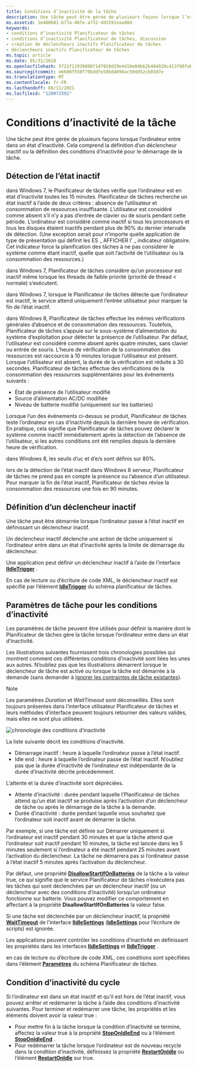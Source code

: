 ```yaml
---
title: Conditions d’inactivité de la tâche
description: Une tâche peut être gérée de plusieurs façons lorsque l’ordinateur entre dans un état d’inactivité. Cela comprend la définition d’un déclencheur inactif ou la définition des conditions d’inactivité pour le démarrage de la tâche.
ms.assetid: 1e480681-b77a-48fe-a732-dd1591eaa08d
keywords:
- conditions d’inactivité Planificateur de tâches
- conditions d’inactivité Planificateur de tâches, discussion
- création de déclencheurs inactifs Planificateur de tâches
- déclencheurs inactifs Planificateur de tâches
ms.topic: article
ms.date: 05/31/2018
ms.openlocfilehash: 5f21f11939808f147020d29e4d10e04b62b404820c413f88fab3bafe2654d6d7
ms.sourcegitcommit: e6600f550f79bddfe58bd4696ac50dd52cb03d7e
ms.translationtype: MT
ms.contentlocale: fr-FR
ms.lasthandoff: 08/11/2021
ms.locfileid: "120072592"
---
```

# <a name="task-idle-conditions"></a>Conditions d’inactivité de la tâche

Une tâche peut être gérée de plusieurs façons lorsque l’ordinateur entre dans un état d’inactivité. Cela comprend la définition d’un déclencheur inactif ou la définition des conditions d’inactivité pour le démarrage de la tâche.

## <a name="detecting-the-idle-state"></a>Détection de l’état inactif

dans Windows 7, le Planificateur de tâches vérifie que l’ordinateur est en état d’inactivité toutes les 15 minutes. Planificateur de tâches recherche un état inactif à l’aide de deux critères : absence de l’utilisateur et consommation de ressources insuffisante. L’utilisateur est considéré comme absent s’il n’y a pas d’entrée de clavier ou de souris pendant cette période. L’ordinateur est considéré comme inactif si tous les processeurs et tous les disques étaient inactifs pendant plus de 90% du dernier intervalle de détection. (Une exception serait pour n’importe quelle application de type de présentation qui définit les ES \_ AFFICHER l' \_ indicateur obligatoire. Cet indicateur force la planification des tâches à ne pas considérer le système comme étant inactif, quelle que soit l’activité de l’utilisateur ou la consommation des ressources.)

dans Windows 7, Planificateur de tâches considère qu’un processeur est inactif même lorsque les threads de faible priorité (priorité de thread < normale) s’exécutent.

dans Windows 7, lorsque le Planificateur de tâches détecte que l’ordinateur est inactif, le service attend uniquement l’entrée utilisateur pour marquer la fin de l’état inactif.

dans Windows 8, Planificateur de tâches effectue les mêmes vérifications générales d’absence et de consommation des ressources. Toutefois, Planificateur de tâches s’appuie sur le sous-système d’alimentation du système d’exploitation pour détecter la présence de l’utilisateur. Par défaut, l’utilisateur est considéré comme absent après quatre minutes, sans clavier ou entrée de souris. L’heure de vérification de la consommation des ressources est raccourcie à 10 minutes lorsque l’utilisateur est présent. Lorsque l’utilisateur est absent, la durée de la vérification est réduite à 30 secondes. Planificateur de tâches effectue des vérifications de la consommation des ressources supplémentaires pour les événements suivants :

-   État de présence de l’utilisateur modifié
-   Source d’alimentation AC/DC modifiée
-   Niveau de batterie modifié (uniquement sur les batteries)

Lorsque l’un des événements ci-dessus se produit, Planificateur de tâches teste l’ordinateur en cas d’inactivité depuis la dernière heure de vérification. En pratique, cela signifie que Planificateur de tâches pouvez déclarer le système comme inactif immédiatement après la détection de l’absence de l’utilisateur, si les autres conditions ont été remplies depuis la dernière heure de vérification.

dans Windows 8, les seuils d’uc et d’e/s sont définis sur 80%.

lors de la détection de l’état inactif dans Windows 8 serveur, Planificateur de tâches ne prend pas en compte la présence ou l’absence d’un utilisateur. Pour marquer la fin de l’état inactif, Planificateur de tâches révise la consommation des ressources une fois en 90 minutes.

## <a name="defining-an-idle-trigger"></a>Définition d’un déclencheur inactif

Une tâche peut être démarrée lorsque l’ordinateur passe à l’état inactif en définissant un déclencheur inactif.

Un déclencheur inactif déclenche une action de tâche uniquement si l’ordinateur entre dans un état d’inactivité après la limite de démarrage du déclencheur.

Une application peut définir un déclencheur inactif à l’aide de l’interface [**IIdleTrigger**](/windows/win32/api/taskschd/nn-taskschd-iidletrigger) .

En cas de lecture ou d’écriture de code XML, le déclencheur inactif est spécifié par l’élément [**IdleTrigger**](taskschedulerschema-idletrigger-triggergroup-element.md) du schéma planificateur de tâches.

## <a name="task-settings-for-idle-conditions"></a>Paramètres de tâche pour les conditions d’inactivité

Les paramètres de tâche peuvent être utilisés pour définir la manière dont le Planificateur de tâches gère la tâche lorsque l’ordinateur entre dans un état d’inactivité.

Les illustrations suivantes fournissent trois chronologies possibles qui montrent comment ces différentes conditions d’inactivité sont liées les unes aux autres. N’oubliez pas que les illustrations démarrent lorsque le déclencheur de tâche est activé ou lorsque la tâche est démarrée à la demande (sans demander à [Ignorer les contraintes de tâche existantes](/windows/win32/api/taskschd/ne-taskschd-task_run_flags)).

> [!NOTE]
> Les paramètres *Duration* et *WaitTimeout* sont déconseillés. Elles sont toujours présentes dans l’interface utilisateur Planificateur de tâches et leurs méthodes d’interface peuvent toujours retourner des valeurs valides, mais elles ne sont plus utilisées.

![chronologie des conditions d’inactivité](images/idle-conditions2.png)

La liste suivante décrit les conditions d’inactivité.
- Démarrage inactif : heure à laquelle l’ordinateur passe à l’état inactif.
- Idle end : heure à laquelle l’ordinateur passe de l’état inactif. N’oubliez pas que la durée d’inactivité de l’ordinateur est indépendante de la durée d’inactivité décrite précédemment.

L’attente et la durée d’inactivité sont dépréciées.
- Attente d’inactivité : durée pendant laquelle l’Planificateur de tâches attend qu’un état inactif se produise après l’activation d’un déclencheur de tâche ou après le démarrage de la tâche à la demande.
- Durée d’inactivité : durée pendant laquelle vous souhaitez que l’ordinateur soit inactif avant de démarrer la tâche.

Par exemple, si une tâche est définie sur Démarrer uniquement si l’ordinateur est inactif pendant 30 minutes et que la tâche attend que l’ordinateur soit inactif pendant 10 minutes, la tâche est lancée dans les 5 minutes seulement si l’ordinateur a été inactif pendant 25 minutes avant l’activation du déclencheur. La tâche ne démarrera pas si l’ordinateur passe à l’état inactif 5 minutes après l’activation du déclencheur.

Par défaut, une propriété [**DisallowStartIfOnBatteries**](/windows/desktop/api/taskschd/nf-taskschd-itasksettings-get_disallowstartifonbatteries) de la tâche a la valeur true, ce qui signifie que le service Planificateur de tâches n’exécutera pas les tâches qui sont déclenchées par un déclencheur inactif (ou un déclencheur avec des conditions d’inactivité) lorsqu’un ordinateur fonctionne sur batterie. Vous pouvez modifier ce comportement en affectant à la propriété **DisallowStartIfOnBatteries** la valeur false.

Si une tâche est déclenchée par un déclencheur inactif, la propriété [**WaitTimeout**](/windows/desktop/api/taskschd/nf-taskschd-iidlesettings-get_waittimeout) de l’interface [**IIdleSettings**](/windows/desktop/api/taskschd/nn-taskschd-iidlesettings) ([**IdleSettings**](idlesettings.md) pour l’écriture de scripts) est ignorée.

Les applications peuvent contrôler les conditions d’inactivité en définissant les propriétés dans les interfaces [**IIdleSettings**](/windows/desktop/api/taskschd/nn-taskschd-iidlesettings) et [**IIdleTrigger**](/windows/win32/api/taskschd/nn-taskschd-iidletrigger) .

en cas de lecture ou d’écriture de code XML, ces conditions sont spécifiées dans l’élément [**Paramètres**](taskschedulerschema-settings-tasktype-element.md) du schéma Planificateur de tâches.

## <a name="cycling-idle-condition"></a>Condition d’inactivité du cycle

Si l’ordinateur est dans un état inactif et qu’il est hors de l’état inactif, vous pouvez arrêter et redémarrer la tâche à l’aide des conditions d’inactivité suivantes. Pour terminer et redémarrer une tâche, les propriétés et les éléments doivent avoir la valeur true :

-   Pour mettre fin à la tâche lorsque la condition d’inactivité se termine, affectez la valeur true à la propriété [**StopOnIdleEnd**](/windows/desktop/api/taskschd/nf-taskschd-iidlesettings-get_stoponidleend) ou à l’élément [**StopOnIdleEnd**](taskschedulerschema-terminateonidleend-idlesettingstype-element.md) .
-   Pour redémarrer la tâche lorsque l’ordinateur est de nouveau recycle dans la condition d’inactivité, définissez la propriété [**RestartOnIdle**](/windows/desktop/api/taskschd/nf-taskschd-iidlesettings-get_restartonidle) ou l’élément [**RestartOnIdle**](taskschedulerschema-restartonidle-idlesettingstype-element.md) sur true.
